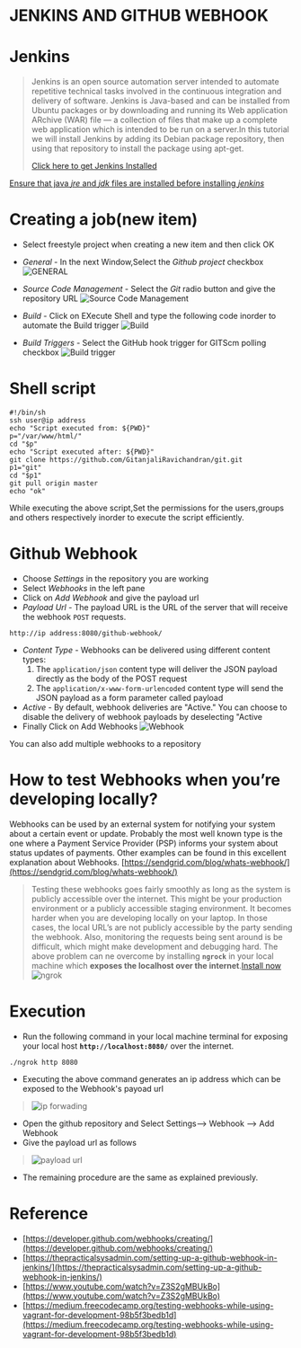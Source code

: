 # JENKINS AND GITHUB WEBHOOK
# Jenkins
> Jenkins is an open source automation server intended to automate repetitive technical tasks involved in the continuous integration and delivery of software. Jenkins is Java-based and can be installed from Ubuntu packages or by downloading and running its Web application ARchive (WAR) file — a collection of files that make up a complete web application which is intended to be run on a server.In this tutorial we will install Jenkins by adding its Debian package repository, then using that repository to install the package using apt-get.
>
> [Click here to get Jenkins Installed](https://www.digitalocean.com/community/tutorials/how-to-install-jenkins-on-ubuntu-16-04)
>
[Ensure that java *jre* and *jdk* files are installed before installing *jenkins*](https://www.linode.com/docs/development/java/install-java-on-ubuntu-16-04/)
> 
# Creating a job(new item)
* Select freestyle project when creating a new item and then click OK
* *General* - In the next Window,Select the *Github project* checkbox
![GENERAL](https://github.com/GitanjaliRavichandran/git/blob/master/Selection_005.png)
* *Source Code Management* - Select the *Git* radio button and give the repository URL
![Source Code Management](https://github.com/GitanjaliRavichandran/git/blob/master/Selection_006.png)

* *Build* - Click on EXecute Shell and type the following code inorder to automate the Build trigger
![Build](https://github.com/GitanjaliRavichandran/git/blob/master/Selection_010.png)

* *Build Triggers* - Select the GitHub hook trigger for GITScm polling checkbox
![Build trigger](https://github.com/GitanjaliRavichandran/git/blob/master/Selection_007.png)
>
>
# Shell script
```
#!/bin/sh
ssh user@ip address
echo "Script executed from: ${PWD}"
p="/var/www/html/" 
cd "$p" 
echo "Script executed after: ${PWD}"
git clone https://github.com/GitanjaliRavichandran/git.git
p1="git"
cd "$p1"
git pull origin master
echo "ok"

```
While executing the above script,Set the permissions for the users,groups and others respectively inorder to execute the script efficiently.
>

# Github Webhook
* Choose *Settings* in the repository you are working
* Select *Webhooks* in the left pane
* Click on *Add Webhook* and give the payload url
* *Payload Url* - The payload URL is the URL of the server that will receive the webhook ```POST``` requests.
```
http://ip address:8080/github-webhook/  
```
* *Content Type* - Webhooks can be delivered using different content types:
  1. The ```application/json``` content type will deliver the JSON payload directly as the body of the POST request
  2. The ```application/x-www-form-urlencoded``` content type will send the JSON payload as a form parameter called payload
* *Active* - By default, webhook deliveries are "Active." You can choose to disable the delivery of webhook payloads by deselecting "Active
* Finally Click on Add Webhooks
![Webhook](https://github.com/GitanjaliRavichandran/git/blob/master/Selection_011.png)

You can also add multiple webhooks to a repository 
# How to test Webhooks when you’re developing locally?
Webhooks can be used by an external system for notifying your system about a certain event or update. Probably the most well known type is the one where a Payment Service Provider (PSP) informs your system about status updates of payments.
Other examples can be found in this excellent explanation about Webhooks. 
[https://sendgrid.com/blog/whats-webhook/](https://sendgrid.com/blog/whats-webhook/)
> Testing these webhooks goes fairly smoothly as long as the system is publicly accessible over the internet. This might be your production environment or a publicly accessible staging environment. It becomes harder when you are developing locally on your laptop. In those cases, the local URL’s are not publicly accessible by the party sending the webhook. Also, monitoring the requests being sent around is be difficult, which might make development and debugging hard.
The above problem can ne overcome by installing **```ngrock```** in your local machine which **exposes the localhost over the internet**.[Install now](https://ngrok.com/download)
> ![ngrok](https://github.com/GitanjaliRavichandran/git/blob/master/ngrok.png)
# Execution
* Run the following command in your local machine terminal for exposing your local host **```http://localhost:8080/```** over the internet.
>
```
./ngrok http 8080
```
* Executing the above command generates an ip address which can be exposed to the Webhook's payoad url 
> ![ip forwading](https://github.com/GitanjaliRavichandran/git/blob/master/Selection_015.png)
* Open the github repository and Select Settings--> Webhook --> Add Webhook
* Give the payload url as follows
> ![payload url](https://github.com/GitanjaliRavichandran/git/blob/master/Selection_013.png)
* The remaining procedure are the same as explained previously.


# Reference
* [https://developer.github.com/webhooks/creating/](https://developer.github.com/webhooks/creating/)
* [https://thepracticalsysadmin.com/setting-up-a-github-webhook-in-jenkins/](https://thepracticalsysadmin.com/setting-up-a-github-webhook-in-jenkins/)
* [https://www.youtube.com/watch?v=Z3S2gMBUkBo](https://www.youtube.com/watch?v=Z3S2gMBUkBo)
* [https://medium.freecodecamp.org/testing-webhooks-while-using-vagrant-for-development-98b5f3bedb1d](https://medium.freecodecamp.org/testing-webhooks-while-using-vagrant-for-development-98b5f3bedb1d)

